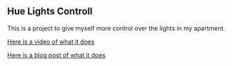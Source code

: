 ## Hue Lights Controll

This is a project to give myself more control over the lights in my apartment.

[Here is a video of what it does](https://www.youtube.com/watch?v=PkPrnxFTdN8)

[Here is a blog post of what it does](https://barronwasteland.wordpress.com/)

